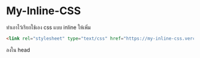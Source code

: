 # My-Inline-CSS
 ทำเอาไว้เรียกใช้เอง css แบบ inline
ให้เพิ่ม 

```html
<link rel="stylesheet" type="text/css" href="https://my-inline-css.vercel.app/style.css">
```
ลงใน head